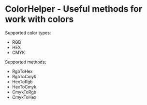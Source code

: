 # ColorHelper - Useful methods for work with colors

Supported color types:
- RGB
- HEX
- CMYK

Supported methods:
- RgbToHex
- RgbToCmyk
- HexToRgb
- HexToCmyk
- CmykToRgb
- CmykToHex
